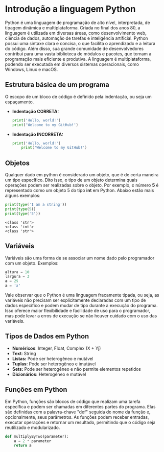 # **Introdução a linguagem Python**

Python é uma linguagem de programação de alto nível, interpretada, de tipagem dinâmica e multiplataforma. Criada no final dos anos 80, a linguagem é utilizada em diversas áreas, como desenvolvimento web, ciência de dados, automação de tarefas e inteligência artificial. Python possui uma sintaxe clara e concisa, o que facilita o aprendizado e a leitura do código. Além disso, sua grande comunidade de desenvolvedores contribui para uma vasta biblioteca de módulos e pacotes, que tornam a programação mais eficiente e produtiva. A linguagem é multiplataforma, podendo ser executada em diversos sistemas operacionais, como Windows, Linux e macOS.

## **Estrutura básica de um programa**
O escopo de um bloco de código é definido pela indentação, ou seja um espaçamento.

* **Indentação CORRETA:** 
    ```python
    print('Hello, world!')
    print('Welcome to my GitHub!')
    ```
* **Indentação INCORRETA:** 
    ```python
    print('Hello, world!')
        print('Welcome to my GitHub!')
    ```

## **Objetos**

Qualquer dado em python é considerado um objeto, que é de certa maneira um tipo específico. Dito isso, o tipo de um objeto determina quais operações podem ser realizadas sobre o objeto. Por exemplo, o número **5** é representado como um objeto 5 do tipo **int** em Python. Abaixo estão mais alguns exemplos:

```python
print(type('I am a string'))
print(type(5))
print(type('5'))
```
```console
<class 'str'>
<class 'int'>
<class 'str'>
```

## **Variáveis**

Variáveis são uma forma de se associar um nome dado pelo programador com um objeto. Exemplos:

```python
altura = 10
largura = 3
a = 29
a = 'a'
```

Vale observar que o Python é uma linguagem fracamente tipada, ou seja, as variáveis não precisam ser explicitamente declaradas com um tipo de dados específico e podem mudar de tipo durante a execução do programa. Isso oferece maior flexibilidade e facilidade de uso para o programador, mas pode levar a erros de execução se não houver cuidado com o uso das variáveis.

## **Tipos de Dados em Python**

* **Numéricos**: Integer, Float, Complex (X + Yj)
* **Text**: String
* **Listas:** Pode ser heterogêneo e mutável
* **Tuplas:** Pode ser heterogêneo e imutável
* **Sets:** Pode ser heterogêneo e não permite elementos repetidos
* **Dicionários:** Heterogêneo e mutável

## **Funções em Python**

Em Python, funções são blocos de código que realizam uma tarefa específica e podem ser chamadas em diferentes partes do programa. Elas são definidas com a palavra-chave "def" seguida do nome da função e, opcionalmente, seus parâmetros. As funções podem receber entradas, executar operações e retornar um resultado, permitindo que o código seja reutilizado e modularizado.

```python
def multiplyByTwo(parameter):
    a = 2 * parameter
    return a
```